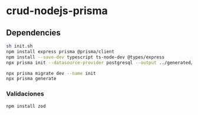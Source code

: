 # crud-nodejs-prisma

## Dependencies

```bash
sh init.sh
npm install express prisma @prisma/client
npm install --save-dev typescript ts-node-dev @types/express
npx prisma init --datasource-provider postgresql --output ../generated/prisma

npx prisma migrate dev --name init
npx prisma generate

```

### Validaciones

```bash
npm install zod

```
